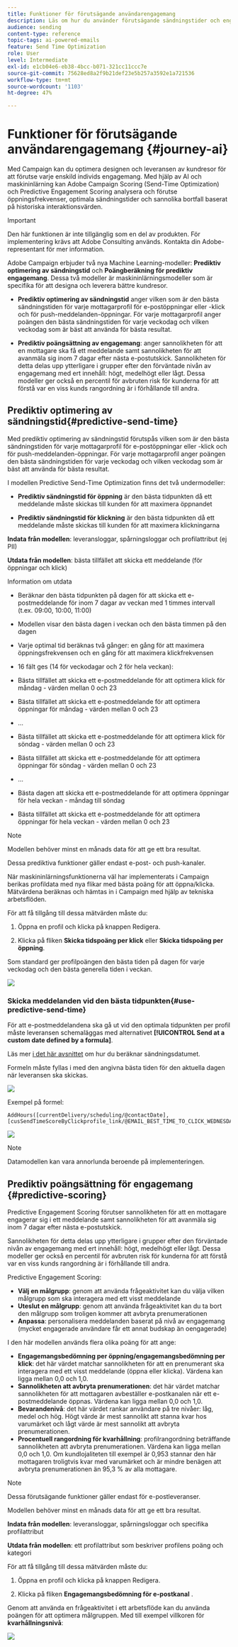 ```yaml
---
title: Funktioner för förutsägande användarengagemang
description: Läs om hur du använder förutsägande sändningstider och engagemangsbedömning.
audience: sending
content-type: reference
topic-tags: ai-powered-emails
feature: Send Time Optimization
role: User
level: Intermediate
exl-id: e1cb04e6-eb38-4bcc-b071-321cc11ccc7e
source-git-commit: 75628ed8a2f9b21def23e5b257a3592e1a721536
workflow-type: tm+mt
source-wordcount: '1103'
ht-degree: 47%

---
```


# Funktioner för förutsägande användarengagemang {#journey-ai}

Med Campaign kan du optimera designen och leveransen av kundresor för att förutse varje enskild individs engagemang. Med hjälp av AI och maskininlärning kan Adobe Campaign Scoring (Send-Time Optimization) och Predictive Engagement Scoring analysera och förutse öppningsfrekvenser, optimala sändningstider och sannolika bortfall baserat på historiska interaktionsvärden.

>[!IMPORTANT]
>
>Den här funktionen är inte tillgänglig som en del av produkten. För implementering krävs att Adobe Consulting används. Kontakta din Adobe-representant för mer information.

Adobe Campaign erbjuder två nya Machine Learning-modeller: **Prediktiv optimering av sändningstid** och **Poängberäkning för prediktiv engagemang**. Dessa två modeller är maskininlärningsmodeller som är specifika för att designa och leverera bättre kundresor.

* **Prediktiv optimering av sändningstid** anger vilken som är den bästa sändningstiden för varje mottagarprofil för e-postöppningar eller -klick och för push-meddelanden-öppningar. För varje mottagarprofil anger poängen den bästa sändningstiden för varje veckodag och vilken veckodag som är bäst att använda för bästa resultat.

* **Prediktiv poängsättning av engagemang**: anger sannolikheten för att en mottagare ska få ett meddelande samt sannolikheten för att avanmäla sig inom 7 dagar efter nästa e-postutskick. Sannolikheten för detta delas upp ytterligare i grupper efter den förväntade nivån av engagemang med ert innehåll: högt, medelhögt eller lågt. Dessa modeller ger också en percentil för avbruten risk för kunderna för att förstå var en viss kunds rangordning är i förhållande till andra.

## Prediktiv optimering av sändningstid{#predictive-send-time}

Med prediktiv optimering av sändningstid förutspås vilken som är den bästa sändningstiden för varje mottagarprofil för e-postöppningar eller -klick och för push-meddelanden-öppningar. För varje mottagarprofil anger poängen den bästa sändningstiden för varje veckodag och vilken veckodag som är bäst att använda för bästa resultat.

I modellen Predictive Send-Time Optimization finns det två undermodeller:

* **Prediktiv sändningstid för öppning** är den bästa tidpunkten då ett meddelande måste skickas till kunden för att maximera öppnandet

* **Prediktiv sändningstid för klickning** är den bästa tidpunkten då ett meddelande måste skickas till kunden för att maximera klickningarna

**Indata från modellen**: leveransloggar, spårningsloggar och profilattribut (ej PII)

**Utdata från modellen**: bästa tillfället att skicka ett meddelande (för öppningar och klick)

Information om utdata

* Beräknar den bästa tidpunkten på dagen för att skicka ett e-postmeddelande för inom 7 dagar av veckan med 1 timmes intervall (t.ex. 09:00, 10:00, 11:00)
* Modellen visar den bästa dagen i veckan och den bästa timmen på den dagen
* Varje optimal tid beräknas två gånger: en gång för att maximera öppningsfrekvensen och en gång för att maximera klickfrekvensen
* 16 fält ges (14 för veckodagar och 2 för hela veckan):

* Bästa tillfället att skicka ett e-postmeddelande för att optimera klick för måndag - värden mellan 0 och 23

* Bästa tillfället att skicka ett e-postmeddelande för att optimera öppningar för måndag - värden mellan 0 och 23
* ...
* Bästa tillfället att skicka ett e-postmeddelande för att optimera klick för söndag - värden mellan 0 och 23
* Bästa tillfället att skicka ett e-postmeddelande för att optimera öppningar för söndag - värden mellan 0 och 23
* ...
* Bästa dagen att skicka ett e-postmeddelande för att optimera öppningar för hela veckan - måndag till söndag
* Bästa tillfället att skicka ett e-postmeddelande för att optimera öppningar för hela veckan - värden mellan 0 och 23

>[!NOTE]
>
>Modellen behöver minst en månads data för att ge ett bra resultat.
>
>Dessa prediktiva funktioner gäller endast e-post- och push-kanaler.

När maskininlärningsfunktionerna väl har implementerats i Campaign berikas profildata med nya flikar med bästa poäng för att öppna/klicka. Mätvärdena beräknas och hämtas in i Campaign med hjälp av tekniska arbetsflöden.

För att få tillgång till dessa mätvärden måste du:

1. Öppna en profil och klicka på knappen Redigera.

1. Klicka på fliken **Skicka tidspoäng per klick** eller **Skicka tidspoäng per öppning**.

Som standard ger profilpoängen den bästa tiden på dagen för varje veckodag och den bästa generella tiden i veckan.

![](assets/do-not-localize/SendTimeScore.png)

### Skicka meddelanden vid den bästa tidpunkten{#use-predictive-send-time}

För att e-postmeddelandena ska gå ut vid den optimala tidpunkten per profil måste leveransen schemaläggas med alternativet **[!UICONTROL Send at a custom date defined by a formula]**.

Läs mer [i det här avsnittet](../../sending/using/computing-the-sending-date.md) om hur du beräknar sändningsdatumet.

Formeln måste fyllas i med den angivna bästa tiden för den aktuella dagen när leveransen ska skickas.

![](assets/do-not-localize/ComputeSendingDate.png)

Exempel på formel:

```
AddHours([currentDelivery/scheduling/@contactDate],
[cusSendTimeScoreByClickprofile_link/@EMAIL_BEST_TIME_TO_CLICK_WEDNESDAY])
```

![](assets/do-not-localize/SendingDateFormula.png)

>[!NOTE]
>
>Datamodellen kan vara annorlunda beroende på implementeringen.

## Prediktiv poängsättning för engagemang {#predictive-scoring}

Predictive Engagement Scoring förutser sannolikheten för att en mottagare engagerar sig i ett meddelande samt sannolikheten för att avanmäla sig inom 7 dagar efter nästa e-postutskick.

Sannolikheten för detta delas upp ytterligare i grupper efter den förväntade nivån av engagemang med ert innehåll: högt, medelhögt eller lågt. Dessa modeller ger också en percentil för avbruten risk för kunderna för att förstå var en viss kunds rangordning är i förhållande till andra.

Predictive Engagement Scoring:

* **Välj en målgrupp**: genom att använda frågeaktivitet kan du välja vilken målgrupp som ska interagera med ett visst meddelande
* **Uteslut en målgrupp**: genom att använda frågeaktivitet kan du ta bort den målgrupp som troligen kommer att avbryta prenumerationen
* **Anpassa**: personalisera meddelanden baserat på nivå av engagemang (mycket engagerade användare får ett annat budskap än oengagerade)

I den här modellen används flera olika poäng för att ange:

* **Engagemangsbedömning per öppning/engagemangsbedömning per klick**: det här värdet matchar sannolikheten för att en prenumerant ska interagera med ett visst meddelande (öppna eller klicka). Värdena kan ligga mellan 0,0 och 1,0.
* **Sannolikheten att avbryta prenumerationen**: det här värdet matchar sannolikheten för att mottagaren avbeställer e-postkanalen när ett e-postmeddelande öppnas. Värdena kan ligga mellan 0,0 och 1,0.
* **Bevarandenivå**: det här värdet rankar användare på tre nivåer: låg, medel och hög. Högt värde är mest sannolikt att stanna kvar hos varumärket och lågt värde är mest sannolikt att avbryta prenumerationen.
* **Procentuell rangordning för kvarhållning**: profilrangordning beträffande sannolikheten att avbryta prenumerationen. Värdena kan ligga mellan 0,0 och 1,0. Om kundlojaliteten till exempel är 0,953 stannar den här mottagaren troligtvis kvar med varumärket och är mindre benägen att avbryta prenumerationen än 95,3 % av alla mottagare.

>[!NOTE]
>
>Dessa förutsägande funktioner gäller endast för e-postleveranser.
>
>Modellen behöver minst en månads data för att ge ett bra resultat.

**Indata från modellen**: leveransloggar, spårningsloggar och specifika profilattribut

**Utdata från modellen**: ett profilattribut som beskriver profilens poäng och kategori

För att få tillgång till dessa mätvärden måste du:

1. Öppna en profil och klicka på knappen Redigera.

1. Klicka på fliken **Engagemangsbedömning för e-postkanal** .

Genom att använda en frågeaktivitet i ett arbetsflöde kan du använda poängen för att optimera målgruppen. Med till exempel villkoren för **kvarhållningsnivå**:

![](assets/do-not-localize/predictive_score_query.png)